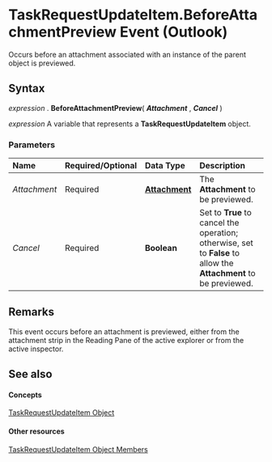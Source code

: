 
# TaskRequestUpdateItem.BeforeAttachmentPreview Event (Outlook)

Occurs before an attachment associated with an instance of the parent object is previewed.


## Syntax

 _expression_ . **BeforeAttachmentPreview**( **_Attachment_** , **_Cancel_** )

 _expression_ A variable that represents a **TaskRequestUpdateItem** object.


### Parameters



|**Name**|**Required/Optional**|**Data Type**|**Description**|
|:-----|:-----|:-----|:-----|
| _Attachment_|Required| **[Attachment](3e11582b-ac90-0948-bc37-506570bb287b.md)**|The  **Attachment** to be previewed.|
| _Cancel_|Required| **Boolean**|Set to  **True** to cancel the operation; otherwise, set to **False** to allow the **Attachment** to be previewed.|

## Remarks

This event occurs before an attachment is previewed, either from the attachment strip in the Reading Pane of the active explorer or from the active inspector.


## See also


#### Concepts


[TaskRequestUpdateItem Object](5bc407fe-b3f6-3e46-8b91-e2ed96292cec.md)
#### Other resources


[TaskRequestUpdateItem Object Members](f4a396b3-c2f7-68a7-efa7-877328a7fc21.md)
